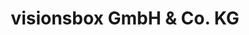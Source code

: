 ---
title: "visionsbox GmbH & Co. KG‎"
url: /ohlsbach/visionsbox-gmbh-und-co-kg/
shop: Allgemein
---